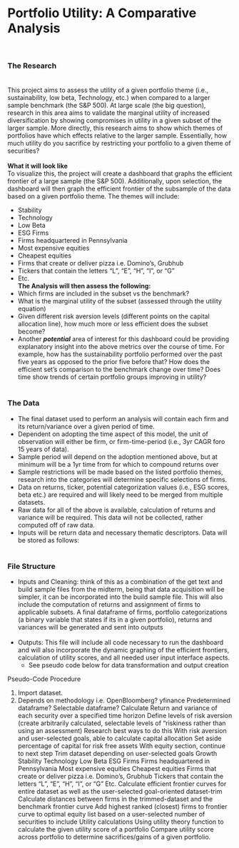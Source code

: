 # Portfolio Utility: A Comparative Analysis <br> <br>
### The Research <br> <br>
This project aims to assess the utility of a given portfolio theme (i.e., sustainability, low beta, Technology, etc.) when compared to a larger sample benchmark (the S&P 500). At large scale (the big question), research in this area aims to validate the marginal utility of increased diversification by showing compromises in utility in a given subset of the larger sample. More directly, this research aims to show which themes of portfolios have which effects relative to the larger sample. Essentially, how much utility do you sacrifice by restricting your portfolio to a given theme of securities? <br><br>
**What it will look like** <br>
To visualize this, the project will create a dashboard that graphs the efficient frontier of a large sample (the S&P 500). Additionally, upon selection, the dashboard will then graph the efficient frontier of the subsample of the data based on a given portfolio theme. The themes will include:
 - Stability <br>
 - Technology <br>
 - Low Beta <br>
 - ESG Firms <br>
 - Firms headquartered in Pennsylvania <br>
 - Most expensive equities <br>
 - Cheapest equities <br>
 - Firms that create or deliver pizza i.e. Domino’s, Grubhub <br>
 - Tickers that contain the letters “L”, “E”, “H”, “I”, or “G” <br>
 - Etc. <br>
**The Analysis will then assess the following:** <br>
 - Which firms are included in the subset vs the benchmark? <br>
 - What is the marginal utility of the subset (assessed through the utility equation) <br>
 - Given different risk aversion levels (different points on the capital allocation line), how much more or less efficient does the subset become? <br>
 - Another ***potential*** area of interest for this dashboard could be providing explanatory insight into the above metrics over the course of time.  For example, how has the sustainability portfolio performed over the past five years as opposed to the prior five before that? How does the efficient set’s comparison to the benchmark change over time? Does time show trends of certain portfolio groups improving in utility? <br><br>
### The Data<br>
 - The final dataset used to perform an analysis will contain each firm and its return/variance over a given period of time. <br>
 - Dependent on adopting the time aspect of this model, the unit of observation will either be firm, or firm-time-period (i.e., 3yr CAGR foro 15 years of data). <br>
 - Sample period will depend on the adoption mentioned above, but at minimum will be a 1yr time from for which to compound returns over <br>
 - Sample restrictions will be made based on the listed portfolio themes, research into the categories will determine specific selections of firms. <br>
 - Data on returns, ticker, potential categorization values (i.e., ESG scores, beta etc.) are required and will likely need to be merged from multiple datasets.<br>
 - Raw data for all of the above is available, calculation of returns and variance will be required. This data will not be collected, rather computed off of raw data. <br>
 - Inputs will be return data and necessary thematic descriptors. Data will be stored as follows: <br><br>
### File Structure <br>
 - Inputs and Cleaning: think of this as a combination of the get text and build sample files from the midterm, being that data acquisition will be simpler, it can be incorporated into the build sample file. This will also include the computation of returns and assignment of firms to applicable subsets. A final dataframe of firms, portfolio categorizations (a binary variable that states if its in a given portfolio), returns and variances will be generated and sent into outputs <br><br>
 - Outputs: This file will include all code necessary to run the dashboard and will also incorporate the dynamic graphing of the efficient frontiers, calculation of utility scores, and all needed user input interface aspects. <br>
   - See pseudo code below for data transformation and output creation    

Pseudo-Code Procedure

1. Import dataset.
2. Depends on methodology i.e.
OpenBloomberg?
yfinance
Predetermined dataframe?
Selectable dataframe?
Calculate Return and variance of each security over a specified time horizon
Define levels of risk aversion (create arbitrarily calculated, selectable levels of “riskiness rather than using an assessment)
Research best ways to do this
With risk aversion and user-selected goals, able to calculate capital allocation 
Set aside percentage of capital for risk free assets
With equity section, continue to next step
Trim dataset depending on user-selected goals
Growth
Stability
Technology
Low Beta
ESG Firms
Firms headquartered in Pennsylvania
Most expensive equities
Cheapest equities
Firms that create or deliver pizza i.e. Domino’s, Grubhub
Tickers that contain the letters “L”, “E”, “H”, “I”, or “G”
Etc.
Calculate efficient frontier curves for entire dataset as well as the user-selected goal-oriented dataset-trim
Calculate distances between firms in the trimmed-dataset and the benchmark frontier curve
Add highest ranked (closest) firms to frontier curve to optimal equity list based on a user-selected number of securities to include
Utility calculations
Using utility theory function to calculate the given utility score of a portfolio
Compare utility score across portfolio to determine sacrifices/gains of a given portfolio.





